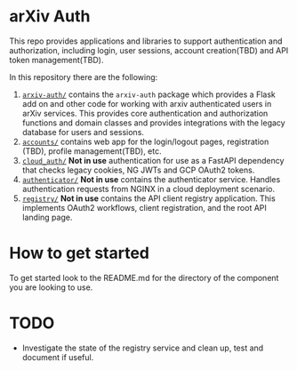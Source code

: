 # arXiv Auth

This repo provides applications and libraries to support authentication and
authorization, including login, user sessions, account creation(TBD) and API
token management(TBD).

In this repository there are the following:

1. [``arxiv-auth/``](arxiv-auth/) contains the ``arxiv-auth`` package which
   provides a Flask add on and other code for working with arxiv authenticated
   users in arXiv services.  This provides core authentication and authorization
   functions and domain classes and provides integrations with the legacy
   database for users and sessions.
2. [``accounts/``](accounts/) contains web app for the login/logout pages,
   registration (TBD), profile management(TBD), etc.
3. [``cloud_auth/``](cloud_auth/) **Not in use** authentication for use as a
   FastAPI dependency that checks legacy cookies, NG JWTs and GCP OAuth2 tokens.
3. [``authenticator/``](authenticator/) **Not in use** contains the
   authenticator service. Handles authentication requests from NGINX
   in a cloud deployment scenario.
4. [``registry/``](registry/) **Not in use** contains the API client
   registry application. This implements OAuth2 workflows, client
   registration, and the root API landing page.

# How to get started
To get started look to the README.md for the directory of the component you are
looking to use.

# TODO
- Investigate the state of the registry service and clean up, test and document if useful.

